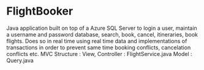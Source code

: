 # FlightBooker
Java application built on top of a Azure SQL Server to login a user, maintain a username and password database, search, book, cancel, itineraries, book flights. Does so in real time using real time data and implementations of transactions in order to prevent same time booking conflicts, cancelation conflicts etc. 
MVC Structure : 
View, Controller : FlightService.java
Model : Query.java
